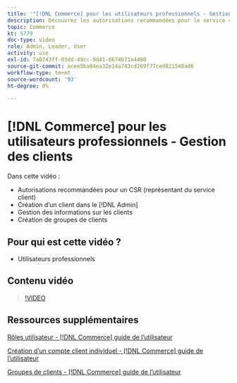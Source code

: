 ```yaml
---
title: '"[!DNL Commerce] pour les utilisateurs professionnels - Gestion des clients"'
description: Découvrez les autorisations recommandées pour le service client, en créant un client dans le [!DNL Admin], de gérer les informations sur les clients et de créer des groupes de clients.
topic: Commerce
kt: 5779
doc-type: video
role: Admin, Leader, User
activity: use
exl-id: 7a0743ff-03dd-49cc-9d41-6674b71a4480
source-git-commit: acee5ba84ea32e14a743cd269f77ced821548ad6
workflow-type: tm+mt
source-wordcount: '93'
ht-degree: 0%

---
```


# [!DNL Commerce] pour les utilisateurs professionnels - Gestion des clients

Dans cette vidéo :

- Autorisations recommandées pour un CSR (représentant du service client)
- Création d’un client dans le [!DNL Admin]
- Gestion des informations sur les clients
- Création de groupes de clients

## Pour qui est cette vidéo ?

- Utilisateurs professionnels

## Contenu vidéo

>[!VIDEO](https://video.tv.adobe.com/v/36189?quality=12&learn=on)

## Ressources supplémentaires

[Rôles utilisateur - [!DNL Commerce] guide de l’utilisateur](https://docs.magento.com/user-guide/system/permissions-user-roles.html)

[Création d’un compte client individuel - [!DNL Commerce] guide de l’utilisateur](https://docs.magento.com/user-guide/customers/account-create.html)

[Groupes de clients - [!DNL Commerce] guide de l’utilisateur](https://docs.magento.com/user-guide/customers/customer-groups.html)
